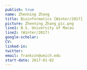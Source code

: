 ```yaml
---
publish: true
name: Zhenning Zhang
title: Bioinformatics [Winter/2017]
picture: Zhenning_Zhang_pic.png
line1: B.S. University of Macau  
line2: (Winter/2017)
google-scholar: 
CV:
linked-in: 
twitter: 
email: frankzzn@umich.edu
start-date: 2017-01-02
---
```

